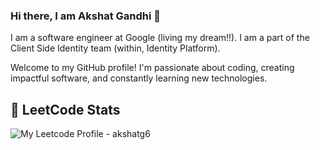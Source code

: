 ### Hi there, I am Akshat Gandhi 👋

I am a software engineer at Google (living my dream!!). I am a part of the Client Side Identity team (within, Identity Platform). 

Welcome to my GitHub profile! I'm passionate about coding, creating impactful software, and constantly learning new technologies.

<!-- ## 💻 Programming Languages and Projects -->


<!--### C Projects
- [Project 2](https://github.com/AkshatG6/TicTacToe-in-C) - Tic-Tac-Toe using MinMax Algorithm -->

## 🌟 LeetCode Stats
![My Leetcode Profile - akshatg6](https://leetcard.jacoblin.cool/akshatgm6)

<!-- ### Programing Languages 
  - Java
  - Python
  - C++
  - Kotlin
  - JavaScript
  - Ruby
  - Golang

### Frameworks and tools 
  - Node.js
  - React.js
  - Spring Boot
  - Rails
  - Vue.js -->
    

<!--
**AkshatG6/AkshatG6** is a ✨ _special_ ✨ repository because its `README.md` (this file) appears on your GitHub profile.

Here are some ideas to get you started:

- 🔭 I’m currently working on ...
- 🌱 I’m currently learning ...
- 👯 I’m looking to collaborate on ...
- 🤔 I’m looking for help with ...
- 💬 Ask me about ...
- 📫 How to reach me: ...
- 😄 Pronouns: ...
- ⚡ Fun fact: ...
-->

